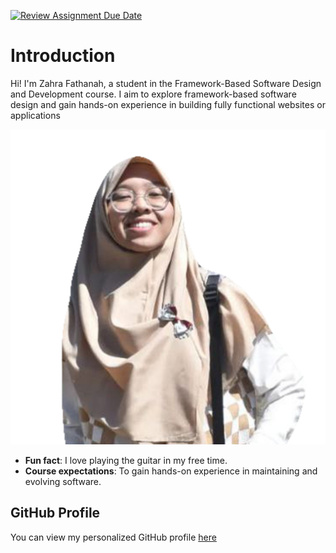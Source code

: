 [![Review Assignment Due Date](https://classroom.github.com/assets/deadline-readme-button-22041afd0340ce965d47ae6ef1cefeee28c7c493a6346c4f15d667ab976d596c.svg)](https://classroom.github.com/a/0MOLbOcH)
# Introduction
Hi! I'm Zahra Fathanah, a student in the Framework-Based Software Design and Development course. 
I aim to explore framework-based software design and gain hands-on experience in building fully functional websites or applications

![My Image](image.png)  <!-- Link to the uploaded image -->

- **Fun fact**: I love playing the guitar in my free time.
- **Course expectations**: To gain hands-on experience in
maintaining and evolving software.

## GitHub Profile

You can view my personalized GitHub profile [here](https://github.com/zfathanah)

